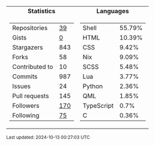 
<table>
  <tr align="center">
    <td><b>Statistics</b></td>
    <td><b>Languages</b></td>
  </tr>
  <tr valign="top">
    <td>
      <table>
        <tr><td>Repositories</td><td><a href="https://github.com/Ruixi-rebirth?tab=repositories">39</a></td></tr>
        <tr><td>Gists</td><td><a href="https://gist.github.com/Ruixi-rebirth">0</a></td></tr>
        <tr><td>Stargazers</td><td>843</td></tr>
        <tr><td>Forks</td><td>58</td></tr>
        <tr><td>Contributed to</td><td>10</td></tr>
        <tr><td>Commits</td><td>987</td></tr>
        <tr><td>Issues</td><td>24</td></tr>
        <tr><td>Pull requests</td><td>145</td></tr>
        <tr><td>Followers</td><td><a href="https://github.com/Ruixi-rebirth?tab=followers">170</a></td></tr>
        <tr><td>Following</td><td><a href="https://github.com/Ruixi-rebirth?tab=following">75</a></td></tr>
      </table>
    </td>
    <td>
      <table>
        <tr><td>Shell</td><td>55.79%</td></tr>
<tr><td>HTML</td><td>10.39%</td></tr>
<tr><td>CSS</td><td>9.42%</td></tr>
<tr><td>Nix</td><td>9.09%</td></tr>
<tr><td>SCSS</td><td>5.48%</td></tr>
<tr><td>Lua</td><td>3.77%</td></tr>
<tr><td>Python</td><td>2.36%</td></tr>
<tr><td>QML</td><td>1.85%</td></tr>
<tr><td>TypeScript</td><td>0.7%</td></tr>
<tr><td>C</td><td>0.36%</td></tr>
      </table>
    </td>
  </tr>
</table>

<sub>Last updated: 2024-10-13 00:27:03 UTC</sub>
